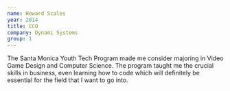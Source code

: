 ```yaml
---
name: Howard Scales
year: 2014
title: CCO
company: Dynami Systems
group: 1
---
```


The Santa Monica Youth Tech Program made me consider majoring in Video Game Design and Computer Science. The program taught me the crucial skills in business, even learning how to code which will definitely be essential for the field that I want to go into.
